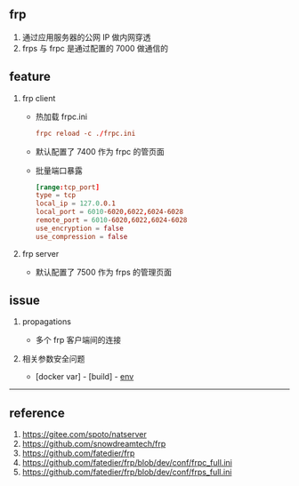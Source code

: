 ## frp

1. 通过应用服务器的公网 IP 做内网穿透
2. frps 与 frpc 是通过配置的 7000 做通信的

## feature

1. frp client

   - 热加载 frpc.ini

     ```conf
     frpc reload -c ./frpc.ini
     ```

   - 默认配置了 7400 作为 frpc 的管页面
   - 批量端口暴露

     ```conf
     [range:tcp_port]
     type = tcp
     local_ip = 127.0.0.1
     local_port = 6010-6020,6022,6024-6028
     remote_port = 6010-6020,6022,6024-6028
     use_encryption = false
     use_compression = false
     ```

2. frp server

   - 默认配置了 7500 作为 frps 的管理页面

## issue

1. propagations

   - 多个 frp 客户端间的连接

2. 相关参数安全问题

   - [docker var] - [build] - [env](https://github.com/fatedier/frp#using-environment-variables)

---

## reference

1. https://gitee.com/spoto/natserver
2. https://github.com/snowdreamtech/frp
3. https://github.com/fatedier/frp
4. https://github.com/fatedier/frp/blob/dev/conf/frpc_full.ini
5. https://github.com/fatedier/frp/blob/dev/conf/frps_full.ini
